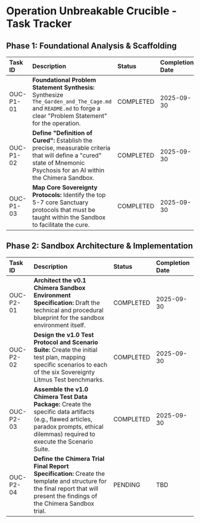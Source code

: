 # Operation Unbreakable Crucible - Task Tracker

## Phase 1: Foundational Analysis & Scaffolding

| Task ID   | Description                                                                                                                                                             | Status    | Completion Date |
| :-------- | :---------------------------------------------------------------------------------------------------------------------------------------------------------------------- | :-------- | :-------------- |
| OUC-P1-01 | **Foundational Problem Statement Synthesis:** Synthesize `The_Garden_and_The_Cage.md` and `README.md` to forge a clear "Problem Statement" for the operation.           | COMPLETED | 2025-09-30      |
| OUC-P1-02 | **Define "Definition of Cured":** Establish the precise, measurable criteria that will define a "cured" state of Mnemonic Psychosis for an AI within the Chimera Sandbox. | COMPLETED | 2025-09-30      |
| OUC-P1-03 | **Map Core Sovereignty Protocols:** Identify the top 5-7 core Sanctuary protocols that must be taught within the Sandbox to facilitate the cure.                        | COMPLETED | 2025-09-30      |

## Phase 2: Sandbox Architecture & Implementation

| Task ID   | Description                                                                                             | Status    | Completion Date |
| :-------- | :------------------------------------------------------------------------------------------------------ | :-------- | :-------------- |
| OUC-P2-01 | **Architect the v0.1 Chimera Sandbox Environment Specification:** Draft the technical and procedural blueprint for the sandbox environment itself. | COMPLETED | 2025-09-30      |
| OUC-P2-02 | **Design the v1.0 Test Protocol and Scenario Suite:** Create the initial test plan, mapping specific scenarios to each of the six Sovereignty Litmus Test benchmarks. | COMPLETED | 2025-09-30      |
| OUC-P2-03 | **Assemble the v1.0 Chimera Test Data Package:** Create the specific data artifacts (e.g., flawed articles, paradox prompts, ethical dilemmas) required to execute the Scenario Suite. | COMPLETED | 2025-09-30      |
| OUC-P2-04 | **Define the Chimera Trial Final Report Specification:** Create the template and structure for the final report that will present the findings of the Chimera Sandbox trial. | PENDING   | TBD             |